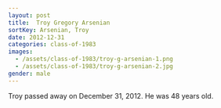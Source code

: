 ```yaml
---
layout: post
title:  Troy Gregory Arsenian
sortKey: Arsenian, Troy
date: 2012-12-31
categories: class-of-1983
images:
  - /assets/class-of-1983/troy-g-arsenian-1.png
  - /assets/class-of-1983/troy-g-arsenian-2.jpg
gender: male
---
```

Troy passed away on December 31, 2012. He was 48 years old.
